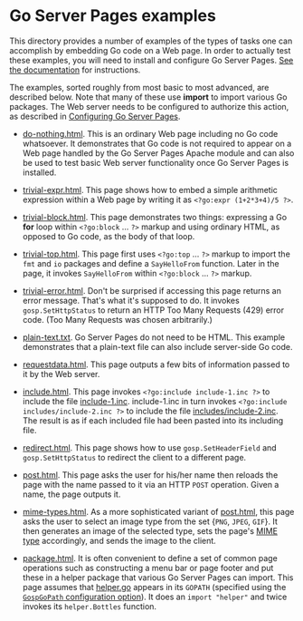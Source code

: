 Go Server Pages examples
========================

This directory provides a number of examples of the types of tasks one can accomplish by embedding Go code on a Web page.  In order to actually test these examples, you will need to install and configure Go Server Pages.  [See the documentation](https://spakin.github.io/gosp) for instructions.

The examples, sorted roughly from most basic to most advanced, are described below.  Note that many of these use **import** to import various Go packages.  The Web server needs to be configured to authorize this action, as described in [Configuring Go Server Pages](https://spakin.github.io/gosp/configure.md).

* [do-nothing.html](do-nothing.html).  This is an ordinary Web page including no Go code whatsoever.  It demonstrates that Go code is not required to appear on a Web page handled by the Go Server Pages Apache module and can also be used to test basic Web server functionality once Go Server Pages is installed.

* [trivial-expr.html](trivial-expr.html).  This page shows how to embed a simple arithmetic expression within a Web page by writing it as `<?go:expr (1+2*3+4)/5 ?>`.

* [trivial-block.html](trivial-block.html).  This page demonstrates two things: expressing a Go **for** loop within `<?go:block` … `?>` markup and using ordinary HTML, as opposed to Go code, as the body of that loop.

* [trivial-top.html](trivial-top.html).  This page first uses `<?go:top` … `?>` markup to import the `fmt` and `io` packages and define a `SayHelloFrom` function.  Later in the page, it invokes `SayHelloFrom` within `<?go:block` … `?>` markup.

* [trivial-error.html](trivial-error.html).  Don't be surprised if accessing this page returns an error message.  That's what it's supposed to do.  It invokes `gosp.SetHttpStatus` to return an HTTP Too Many Requests (429) error code.  (Too Many Requests was chosen arbitrarily.)

* [plain-text.txt](plain-text.txt).  Go Server Pages do not need to be HTML.  This example demonstrates that a plain-text file can also include server-side Go code.

* [requestdata.html](requestdata.html).  This page outputs a few bits of information passed to it by the Web server.

* [include.html](include.html).  This page invokes `<?go:include include-1.inc ?>` to include the file [include-1.inc](include-1.inc).  include-1.inc in turn invokes `<?go:include includes/include-2.inc ?>` to include the file [includes/include-2.inc](includes/include-2.inc).  The result is as if each included file had been pasted into its including file.

* [redirect.html](redirect.html).  This page shows how to use `gosp.SetHeaderField` and `gosp.SetHttpStatus` to redirect the client to a different page.

* [post.html](post.html).  This page asks the user for his/her name then reloads the page with the name passed to it via an HTTP `POST` operation.  Given a name, the page outputs it.

* [mime-types.html](mime-types.html).  As a more sophisticated variant of [post.html](post.html), this page asks the user to select an image type from the set {`PNG`, `JPEG`, `GIF`}.  It then generates an image of the selected type, sets the page's [MIME type](https://en.wikipedia.org/wiki/Media_type) accordingly, and sends the image to the client.

* [package.html](package.html).  It is often convenient to define a set of common page operations such as constructing a menu bar or page footer and put these in a helper package that various Go Server Pages can import.  This page assumes that [helper.go](helper.go) appears in its `GOPATH` (specified using the [`GospGoPath` configuration option](https://spakin.github.io/gosp/configure.md)).  It does an `import "helper"` and twice invokes its `helper.Bottles` function.
